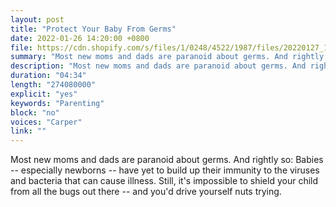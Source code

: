 ```yaml
---
layout: post
title: "Protect Your Baby From Germs"
date: 2022-01-26 14:20:00 +0800
file: https://cdn.shopify.com/s/files/1/0248/4522/1987/files/20220127_1.mp3?v=1643272134
summary: "Most new moms and dads are paranoid about germs. And rightly so: Babies -- especially newborns -- have yet to build up their immunity to the viruses and bacteria that can cause illness. Still, it's impossible to shield your child from all the bugs out there -- and you'd drive yourself nuts trying. "
description: "Most new moms and dads are paranoid about germs. And rightly so: Babies -- especially newborns -- have yet to build up their immunity to the viruses and bacteria that can cause illness. Still, it's impossible to shield your child from all the bugs out there -- and you'd drive yourself nuts trying. "
duration: "04:34"
length: "274080000"
explicit: "yes"
keywords: "Parenting"
block: "no"
voices: "Carper"
link: ""
---
```


Most new moms and dads are paranoid about germs. And rightly so: Babies -- especially newborns -- have yet to build up their immunity to the viruses and bacteria that can cause illness. Still, it's impossible to shield your child from all the bugs out there -- and you'd drive yourself nuts trying. 
